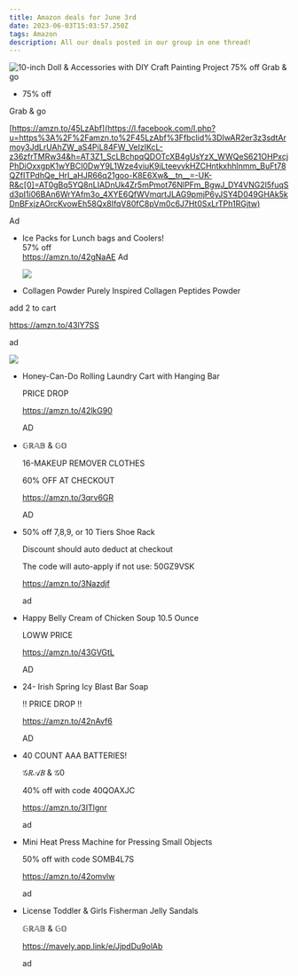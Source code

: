 ```yaml
---
title: Amazon deals for June 3rd
date: 2023-06-03T15:03:57.250Z
tags: Amazon
description: All our deals posted in our group in one thread!
---
```

![](img/0d93fa28-619c-4c32-8ff1-6755c1ed2a63.jpeg "10-inch Doll & Accessories with DIY Craft Painting Project  75% off Grab & go")

* 75% off 

Grab & go 

[https://amzn.to/45LzAbf](https://l.facebook.com/l.php?u=https%3A%2F%2Famzn.to%2F45LzAbf%3Ffbclid%3DIwAR2er3z3sdtArmoy3JdLrUAhZW_aS4PiL84FW_VeIzIKcL-z36zfrTMRw34&h=AT3Z1_ScLBchpqQDOTcXB4gUsYzX_WWQeS621OHPxcjPhDiOxxgpK1wYBCI0DwY9L1Wze4viuK9iLteevvkHZCHntkxhhlnmm_BuFt78QZfITPdhQe_HrI_aHJR66q21goo-K8E6Xw&__tn__=-UK-R&c[0]=AT0gBq5YQ8nLIADnUk4Zr5mPmot76NlPFm_BgwJ_DY4VNG2l5fuqSd3pI1i06BAn6WrYAfm3o_4XYE6QfWVmqrtJLAG9pmjP6yJSY4D049GHAk5kDnBFxjzAOrcKvowEh58Qx8IfqV80fC8pVm0c6J7Ht0SxLrTPh1RGjtw)

Ad 

* Ice Packs for Lunch bags and Coolers! \
  57% off \
  https://amzn.to/42gNaAE Ad 

  ![](img/7e88ead4-1e4f-40ad-b154-57e4a73e5cb4.jpeg)
* Collagen Powder Purely Inspired Collagen Peptides Powder

add 2 to cart

https://amzn.to/43lY7SS

ad

<!--StartFragment-->

![](https://scontent.ffcm1-2.fna.fbcdn.net/v/t39.30808-6/351325614_173398002347859_1293319982598112168_n.jpg?_nc_cat=101&ccb=1-7&_nc_sid=5cd70e&_nc_ohc=hjxP4ycDW5cAX9QYW2w&_nc_ht=scontent.ffcm1-2.fna&oh=00_AfBj3kVHYjaHZdDMEG6yM5HAAY2T9d3vtVgcK6Q5KtnPOQ&oe=6480C281)

<!--EndFragment-->

* Honey-Can-Do Rolling Laundry Cart with Hanging Bar

  PRICE DROP 

  https://amzn.to/42lkG90

  AD
* 𝔾ℝ𝔸𝔹 & 𝔾𝕆

  16-MAKEUP REMOVER CLOTHES

  60% OFF AT CHECKOUT

  https://amzn.to/3qrv6GR

  AD
* 50% off 7,8,9, or 10 Tiers Shoe Rack

  Discount should auto deduct at checkout

  The code will auto-apply if not use: 50GZ9VSK

  https://amzn.to/3Nazdjf

  ad
* Happy Belly Cream of Chicken Soup 10.5 Ounce

  LOWW PRICE

  https://amzn.to/43GVGtL

  AD
* 24- Irish Spring Icy Blast Bar Soap

  ‼ PRICE DROP ‼

  https://amzn.to/42nAvf6

  AD
* 40 COUNT AAA BATTERIES!

  𝒢𝑅𝒜𝐵 & 𝒢0

  40% off with code 40QOAXJC

  https://amzn.to/3ITlgnr

  ad
* Mini Heat Press Machine for Pressing Small Objects

  50% off with code SOMB4L7S

  https://amzn.to/42omvlw

  ad
* License Toddler & Girls Fisherman Jelly Sandals

  𝔾ℝ𝔸𝔹 & 𝔾𝕆

  https://mavely.app.link/e/JjpdDu9olAb

  ad